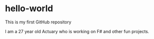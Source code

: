 # hello-world
This is my first GitHub repository

I am a 27 year old Actuary who is working on F# and other fun projects.
